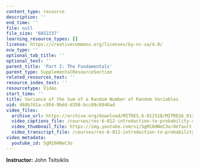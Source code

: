 ```yaml
---
content_type: resource
description: ''
end_time: ''
file: null
file_size: '6852237'
learning_resource_types: []
license: https://creativecommons.org/licenses/by-nc-sa/4.0/
ocw_type: ''
optional_tab_title: ''
optional_text: ''
parent_title: 'Part I: The Fundamentals'
parent_type: SupplementalResourceSection
related_resources_text: ''
resource_index_text: ''
resourcetype: Video
start_time: ''
title: Variance of the Sum of a Random Number of Random Variables
uid: d68b7d1a-c954-9bdd-d358-bcc09c8946ad
video_files:
  archive_url: https://archive.org/download/MITRES.6-012S18/MITRES6_012S18_L13-11_300k.mp4
  video_captions_file: /courses/res-6-012-introduction-to-probability-spring-2018/335d7ccf51af5500b28d5c801bba9cca_SgM16HNeC3o.vtt
  video_thumbnail_file: https://img.youtube.com/vi/SgM16HNeC3o/default.jpg
  video_transcript_file: /courses/res-6-012-introduction-to-probability-spring-2018/a03239f00d4683ad34f955c5feda871f_SgM16HNeC3o.pdf
video_metadata:
  youtube_id: SgM16HNeC3o
---
```


**Instructor:** John Tsitsiklis

